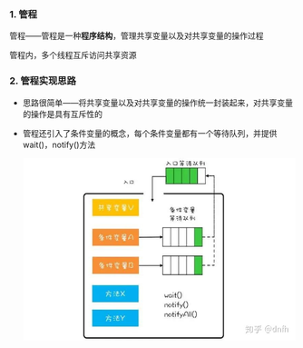 ### 1. 管程

管程——管程是一种**程序结构**，管理共享变量以及对共享变量的操作过程

管程内，多个线程互斥访问共享资源



### 2. 管程实现思路

* 思路很简单——将共享变量以及对共享变量的操作统一封装起来，对共享变量的操作是具有互斥性的

* 管程还引入了条件变量的概念，每个条件变量都有一个等待队列，并提供wait()，notify()方法

  ![管程实现](p/管程实现.jpg)